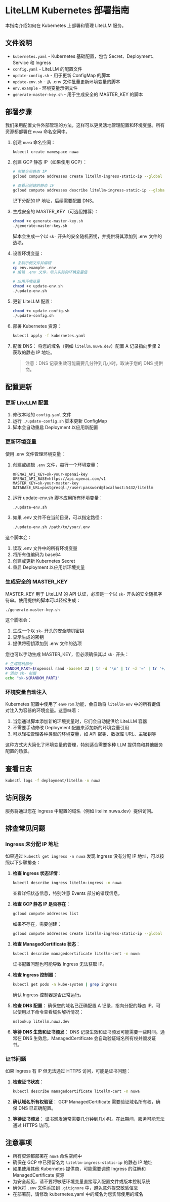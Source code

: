 # LiteLLM Kubernetes 部署指南

本指南介绍如何在 Kubernetes 上部署和管理 LiteLLM 服务。

## 文件说明

- `kubernetes.yaml` - Kubernetes 基础配置，包含 Secret、Deployment、Service 和 Ingress
- `config.yaml` - LiteLLM 的配置文件
- `update-config.sh` - 用于更新 ConfigMap 的脚本
- `update-env.sh` - 从 .env 文件批量更新环境变量的脚本
- `env.example` - 环境变量示例文件
- `generate-master-key.sh` - 用于生成安全的 MASTER_KEY 的脚本

## 部署步骤

我们采用配置文件外部管理的方法，这样可以更灵活地管理配置和环境变量。所有资源都部署在 `nuwa` 命名空间中。

1. 创建 `nuwa` 命名空间：
   ```bash
   kubectl create namespace nuwa
   ```

2. 创建 GCP 静态 IP（如果使用 GCP）：
   ```bash
   # 创建全局静态 IP
   gcloud compute addresses create litellm-ingress-static-ip --global
   
   # 查看已创建的静态 IP
   gcloud compute addresses describe litellm-ingress-static-ip --global
   ```
   
   记下分配的 IP 地址，后续需要配置 DNS。

3. 生成安全的 MASTER_KEY（可选但推荐）：
   ```bash
   chmod +x generate-master-key.sh
   ./generate-master-key.sh
   ```
   脚本会生成一个以 `sk-` 开头的安全随机密钥，并提供将其添加到 .env 文件的选项。

4. 设置环境变量：
   ```bash
   # 复制示例文件并编辑
   cp env.example .env
   # 编辑 .env 文件，填入实际的环境变量值
   
   # 应用环境变量
   chmod +x update-env.sh
   ./update-env.sh
   ```

5. 更新 LiteLLM 配置：
   ```bash
   chmod +x update-config.sh
   ./update-config.sh
   ```

6. 部署 Kubernetes 资源：
   ```bash
   kubectl apply -f kubernetes.yaml
   ```

7. 配置 DNS：
   将您的域名（例如 `litellm.nuwa.dev`）配置 A 记录指向步骤 2 获取的静态 IP 地址。
   
   > 注意：DNS 记录生效可能需要几分钟到几小时，取决于您的 DNS 提供商。

## 配置更新

### 更新 LiteLLM 配置

1. 修改本地的 `config.yaml` 文件
2. 运行 `./update-config.sh` 脚本更新 ConfigMap
3. 脚本会自动重启 Deployment 以应用新配置

### 更新环境变量

使用 .env 文件管理环境变量：

1. 创建或编辑 `.env` 文件，每行一个环境变量：
   ```
   OPENAI_API_KEY=sk-your-openai-key
   OPENAI_API_BASE=https://api.openai.com/v1
   MASTER_KEY=sk-your-master-key
   DATABASE_URL=postgresql://user:password@localhost:5432/litellm
   ```

2. 运行 update-env.sh 脚本应用所有环境变量：
   ```bash
   ./update-env.sh
   ```

3. 如果 .env 文件不在当前目录，可以指定路径：
   ```bash
   ./update-env.sh /path/to/your/.env
   ```

这个脚本会：
1. 读取 .env 文件中的所有环境变量
2. 将所有值编码为 base64
3. 创建或更新 Kubernetes Secret
4. 重启 Deployment 以应用新环境变量

### 生成安全的 MASTER_KEY

MASTER_KEY 用于 LiteLLM 的 API 认证，必须是一个以 `sk-` 开头的安全随机字符串。使用提供的脚本可以轻松生成：

```bash
./generate-master-key.sh
```

这个脚本会：
1. 生成一个以 `sk-` 开头的安全随机密钥
2. 显示生成的密钥
3. 提供将密钥添加到 .env 文件的选项

您也可以手动生成 MASTER_KEY，但必须确保其以 `sk-` 开头：

```bash
# 生成随机部分
RANDOM_PART=$(openssl rand -base64 32 | tr -d '\n' | tr -d '=' | tr '+/' '-_' | cut -c 1-48)
# 添加 sk- 前缀
echo "sk-${RANDOM_PART}"
```

### 环境变量自动注入

Kubernetes 配置中使用了 `envFrom` 功能，会自动将 `litellm-env` 中的所有键值对注入为容器的环境变量。这意味着：

1. 当您通过脚本添加新的环境变量时，它们会自动提供给 LiteLLM 容器
2. 不需要手动修改 Deployment 配置来添加新的环境变量引用
3. 可以轻松管理各种类型的环境变量，如 API 密钥、数据库 URL、主密钥等

这种方式大大简化了环境变量的管理，特别适合需要多种 LLM 提供商和其他服务配置的场景。

## 查看日志

```bash
kubectl logs -f deployment/litellm -n nuwa
```

## 访问服务

服务将通过您在 Ingress 中配置的域名（例如 litellm.nuwa.dev）提供访问。

## 排查常见问题

### Ingress 未分配 IP 地址

如果通过 `kubectl get ingress -n nuwa` 发现 Ingress 没有分配 IP 地址，可以按照以下步骤排查：

1. **检查 Ingress 状态详情**：
   ```bash
   kubectl describe ingress litellm-ingress -n nuwa
   ```
   查看详细状态信息，特别注意 Events 部分的错误信息。

2. **检查 GCP 静态 IP 是否存在**：
   ```bash
   gcloud compute addresses list
   ```
   如果不存在，需要创建：
   ```bash
   gcloud compute addresses create litellm-ingress-static-ip --global
   ```

3. **检查 ManagedCertificate 状态**：
   ```bash
   kubectl describe managedcertificate litellm-cert -n nuwa
   ```
   证书配置问题也可能导致 Ingress 无法获取 IP。

4. **检查 Ingress 控制器**：
   ```bash
   kubectl get pods -n kube-system | grep ingress
   ```
   确认 Ingress 控制器是否正常运行。

5. **检查 DNS 配置**：
   确保您的域名已正确配置 A 记录，指向分配的静态 IP。可以使用以下命令查看域名解析情况：
   ```bash
   nslookup litellm.nuwa.dev
   ```

6. **等待 DNS 生效和证书颁发**：
   DNS 记录生效和证书颁发可能需要一些时间。通常在 DNS 生效后，ManagedCertificate 会自动验证域名所有权并颁发证书。

### 证书问题

如果 Ingress 有 IP 但无法通过 HTTPS 访问，可能是证书问题：

1. **检查证书状态**：
   ```bash
   kubectl describe managedcertificate litellm-cert -n nuwa
   ```

2. **确认域名所有权验证**：
   GCP ManagedCertificate 需要验证域名所有权，确保 DNS 已正确配置。

3. **等待证书颁发**：
   证书颁发通常需要几分钟到几小时。在此期间，服务可能无法通过 HTTPS 访问。

## 注意事项

- 所有资源都部署在 `nuwa` 命名空间中
- 确保在 GCP 中已预留名为 `litellm-ingress-static-ip` 的静态 IP 地址
- 如果使用其他 Kubernetes 提供商，可能需要调整 Ingress 的注解和 ManagedCertificate 资源
- 为安全起见，请不要将敏感环境变量直接写入配置文件或版本控制系统
- 确保将 `.env` 文件添加到 `.gitignore` 中，避免意外提交敏感信息
- 在部署前，请修改 kubernetes.yaml 中的域名为您实际使用的域名 
